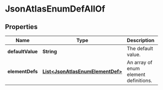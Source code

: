 

# JsonAtlasEnumDefAllOf

## Properties

Name | Type | Description | Notes
------------ | ------------- | ------------- | -------------
**defaultValue** | **String** | The default value. |  [optional]
**elementDefs** | [**List&lt;JsonAtlasEnumElementDef&gt;**](JsonAtlasEnumElementDef.md) | An array of enum element definitions. |  [optional]



